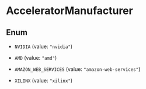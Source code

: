 

# AcceleratorManufacturer

## Enum


* `NVIDIA` (value: `"nvidia"`)

* `AMD` (value: `"amd"`)

* `AMAZON_WEB_SERVICES` (value: `"amazon-web-services"`)

* `XILINX` (value: `"xilinx"`)



